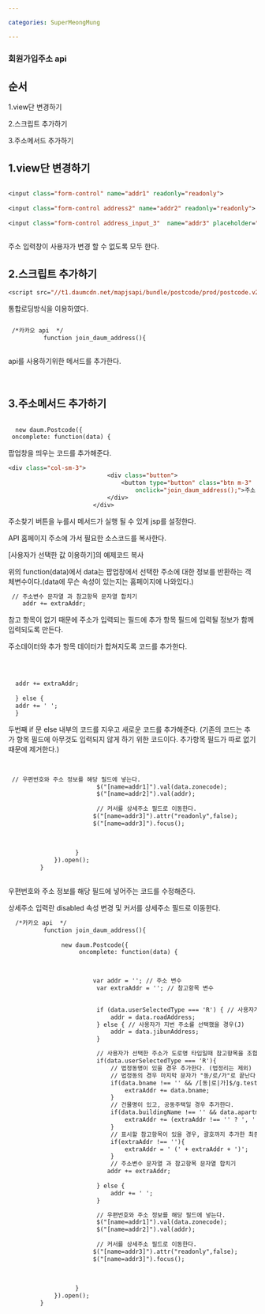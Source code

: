 ```yaml
---

categories: SuperMeongMung

---
```



### 회원가입주소 api

순서
---
1.view단 변경하기

2.스크립트 추가하기

3.주소메서드 추가하기


1.view단 변경하기
---


```jsp

<input class="form-control" name="addr1" readonly="readonly">
										
<input class="form-control address2" name="addr2" readonly="readonly">
								
<input class="form-control address_input_3"  name="addr3" placeholder="상세주소를 입력하세요" >
								
```

주소 입력창이 사용자가 변경 할 수 없도록 모두 한다.



2.스크립트 추가하기
---

```jsp
<script src="//t1.daumcdn.net/mapjsapi/bundle/postcode/prod/postcode.v2.js"></script>
```

통합로딩방식을 이용하였다.


```jsp

 /*카카오 api  */
		  function join_daum_address(){



```

api를 사용하기위한 메서드를 추가한다.


&nbsp; 



3.주소메서드 추가하기
---

```jsp
			   
  new daum.Postcode({
 oncomplete: function(data) {


```
팝업창을 띄우는 코드를 추가해준다.


```jsp
<div class="col-sm-3">
							<div class="button">
								<button type="button" class="btn m-3"
									onclick="join_daum_address();">주소 찾기</button>
							</div>
						</div>
```
주소찾기 버튼을 누를시 메서드가 실행 될 수 있게 jsp를 설정한다.



API 홈페이지 주소에 가서 필요한 소스코드를 복사한다.

[사용자가 선택한 값 이용하기]의 예제코드 복사

위의 function(data)에서 data는 팝업창에서 선택한 주소에 대한 정보를 반환하는 객체변수이다.(data에 무슨 속성이 있는지는 홈페이지에 나와있다.)




```jsp      
 // 주소변수 문자열 과 참고항목 문자열 합치기 
	addr += extraAddr;
```
참고 항목이 없기 때문에 주소가 입력되는 필드에 추가 항목 필드에 입력될 정보가 함께 입력되도록 만든다. 

주소데이터와 추가 항목 데이터가 합쳐지도록 코드를 추가한다. 


&nbsp; 


```jsp

  addr += extraAddr;
		                 
  } else {
  addr += ' ';
  }

```
두번째 if 문 else 내부의 코드를 지우고 새로운 코드를 추가해준다. (기존의 코드는 추가 항목 필드에 아무것도 입력되지 않게 하기 위한 코드이다. 추가항목 필드가 따로 없기 때문에 제거한다.)


&nbsp; 

```jsp
 // 우편번호와 주소 정보를 해당 필드에 넣는다.
		                 $("[name=addr1]").val(data.zonecode);
		                 $("[name=addr2]").val(addr);
		                 
		                 // 커서를 상세주소 필드로 이동한다.
		          		$("[name=addr3]").attr("readonly",false);
		          		$("[name=addr3]").focus();  
			        	
		
			        	
			       }
		     }).open();
		 }
	

```

우편번호와 주소 정보를  해당 필드에 넣어주는 코드를 수정해준다.

상세주소 입력란 disabled 속성 변경 및 커서를 상세주소 필드로 이동한다.


```jsp
  /*카카오 api  */
		  function join_daum_address(){
			   
			   new daum.Postcode({
			        oncomplete: function(data) {


			       	
		  	    		var addr = ''; // 주소 변수
		                 var extraAddr = ''; // 참고항목 변수

		            
		                 if (data.userSelectedType === 'R') { // 사용자가 도로명 주소를 선택했을 경우
		                     addr = data.roadAddress;
		                 } else { // 사용자가 지번 주소를 선택했을 경우(J)
		                     addr = data.jibunAddress;
		                 }

		                 // 사용자가 선택한 주소가 도로명 타입일때 참고항목을 조합한다.
		                 if(data.userSelectedType === 'R'){
		                     // 법정동명이 있을 경우 추가한다. (법정리는 제외)
		                     // 법정동의 경우 마지막 문자가 "동/로/가"로 끝난다.
		                     if(data.bname !== '' && /[동|로|가]$/g.test(data.bname)){
		                         extraAddr += data.bname;
		                     }
		                     // 건물명이 있고, 공동주택일 경우 추가한다.
		                     if(data.buildingName !== '' && data.apartment === 'Y'){
		                         extraAddr += (extraAddr !== '' ? ', ' + data.buildingName : data.buildingName);
		                     }
		                     // 표시할 참고항목이 있을 경우, 괄호까지 추가한 최종 문자열을 만든다.
		                     if(extraAddr !== ''){
		                         extraAddr = ' (' + extraAddr + ')';
		                     }
		                     // 주소변수 문자열 과 참고항목 문자열 합치기 
		                    addr += extraAddr;
		                 
		                 } else {
		                     addr += ' ';
		                 }

		                 // 우편번호와 주소 정보를 해당 필드에 넣는다.
		                 $("[name=addr1]").val(data.zonecode);
		                 $("[name=addr2]").val(addr);
		                 
		                 // 커서를 상세주소 필드로 이동한다.
		          		$("[name=addr3]").attr("readonly",false);
		          		$("[name=addr3]").focus();  
			        	
		
			        	
			       }
		     }).open();
		 }
	
```